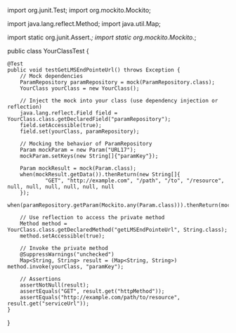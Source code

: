 import org.junit.Test;
import org.mockito.Mockito;

import java.lang.reflect.Method;
import java.util.Map;

import static org.junit.Assert.*;
import static org.mockito.Mockito.*;

public class YourClassTest {

    @Test
    public void testGetLMSEndPointeUrl() throws Exception {
        // Mock dependencies
        ParamRepository paramRepository = mock(ParamRepository.class);
        YourClass yourClass = new YourClass();
        
        // Inject the mock into your class (use dependency injection or reflection)
        java.lang.reflect.Field field = YourClass.class.getDeclaredField("paramRepository");
        field.setAccessible(true);
        field.set(yourClass, paramRepository);

        // Mocking the behavior of ParamRepository
        Param mockParam = new Param("URL17");
        mockParam.setKeys(new String[]{"paramKey"});

        Param mockResult = mock(Param.class);
        when(mockResult.getData()).thenReturn(new String[]{
                "GET", "http://example.com", "/path", "/to", "/resource", null, null, null, null, null, null
        });
        when(paramRepository.getParam(Mockito.any(Param.class))).thenReturn(mockResult);

        // Use reflection to access the private method
        Method method = YourClass.class.getDeclaredMethod("getLMSEndPointeUrl", String.class);
        method.setAccessible(true);

        // Invoke the private method
        @SuppressWarnings("unchecked")
        Map<String, String> result = (Map<String, String>) method.invoke(yourClass, "paramKey");

        // Assertions
        assertNotNull(result);
        assertEquals("GET", result.get("httpMethod"));
        assertEquals("http://example.com/path/to/resource", result.get("serviceUrl"));
    }
}
